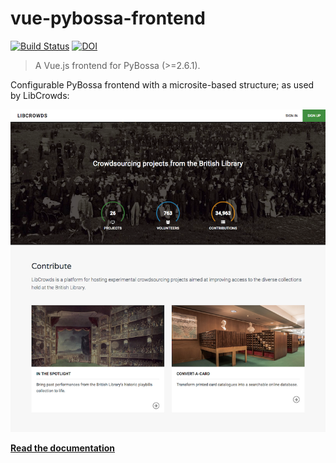 # vue-pybossa-frontend

[![Build Status](https://travis-ci.org/LibCrowds/vue-pybossa-frontend.svg?branch=master)](https://travis-ci.org/LibCrowds/vue-pybossa-frontend)
[![DOI](https://zenodo.org/badge/92406558.svg)](https://zenodo.org/badge/latestdoi/92406558)

> A Vue.js frontend for PyBossa (>=2.6.1).

Configurable PyBossa frontend with a microsite-based structure; as used by LibCrowds:

[![Example of vue-pybossa-frontend](./docs/assets/site-homepage.png?raw=true "Example of vue-pybossa-frontend")](https://www.libcrowds.com)

[**Read the documentation**](https://libcrowds.gitbooks.io/vue-pybossa-frontend/content/)
